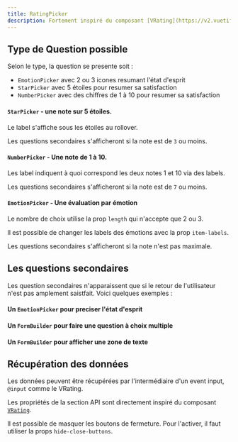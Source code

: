 ```yaml
---
title: RatingPicker
description: Fortement inspiré du composant [VRating](https://v2.vuetifyjs.com/en/components/ratings), l’élément `RatingPicker` permet de receuillir l'avis d'un utilisateur.
---
```


<doc-tabs>

<doc-tab-item label="Utilisation">

## Type de Question possible

Selon le type, la question se presente soit :
- `EmotionPicker` avec 2 ou 3 icones resumant l'état d'esprit
- `StarPicker` avec 5 étoiles pour resumer sa satisfaction
- `NumberPicker` avec des chiffres de 1 à 10 pour resumer sa satisfaction


#### `StarPicker` - une note sur 5 étoiles.

Le label s'affiche sous les étoiles au rollover.

Les questions secondaires s'afficheront si la note est de `3` ou moins.

<doc-example file="rating-picker/stars"></doc-example>

#### `NumberPicker` - Une note de 1 à 10.

Les label indiquent à quoi correspond les deux notes 1 et 10 via des labels.

Les questions secondaires s'afficheront si la note est de `7` ou moins.

<doc-example file="rating-picker/numbers"></doc-example>

#### `EmotionPicker` - Une évaluation par émotion

Le nombre de choix utilise la prop `length` qui n'accepte que 2 ou 3.

Il est possible de changer les labels des émotions avec la prop `item-labels`.

Les questions secondaires s'afficheront si la note n'est pas maximale.

<doc-example file="rating-picker/emotions"></doc-example>


## Les questions secondaires

Les question secondaires n'apparaissent que si le retour de l'utilisateur n'est pas amplement saistfait.
Voici quelques exemples  :

#### Un `EmotionPicker` pour preciser l'état d'esprit

<doc-example file="rating-picker/emotions-second-step"></doc-example>

#### Un `FormBuilder` pour faire une question à choix multiple

<doc-example file="rating-picker/multi-answer"></doc-example>


#### Un `FormBuilder` pour afficher une zone de texte

<doc-example file="rating-picker/text-area"></doc-example>


## Récupération des données

Les données peuvent être récupérées par l'intermédiaire d'un event input, `@input` comme le VRating.

<doc-example file="rating-picker/datas"></doc-example>

</doc-tab-item>

<doc-tab-item label="API">

<doc-alert type="info">

Les propriétés de la section API sont directement inspiré du composant [`VRating`](https://v2.vuetifyjs.com/en/api/v-rating/).

</doc-alert>

<doc-api name="rating-picker"></doc-api>

</doc-tab-item>

<doc-tab-item label="Personnalisation">

Il est possible de masquer les boutons de fermeture.
Pour l'activer, il faut utiliser la props `hide-close-buttons`.

<doc-example file="rating-picker/close-buttons"></doc-example>

</doc-tab-item>

</doc-tabs>
